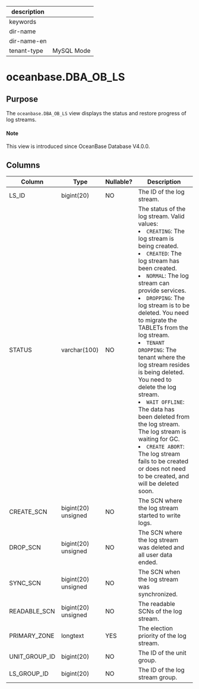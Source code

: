 | description ||
|---|---|
| keywords ||
| dir-name ||
| dir-name-en ||
| tenant-type | MySQL Mode |

# oceanbase.DBA_OB_LS

## Purpose

The `oceanbase.DBA_OB_LS` view displays the status and restore progress of log streams.

<main id="notice" type='explain'>
  <h4>Note</h4>
  <p>This view is introduced since OceanBase Database V4.0.0. </p>
</main>

## Columns

| Column | Type | Nullable? | Description |
| --- | --- | --- | --- |
| LS_ID | bigint(20) | NO | The ID of the log stream. |
| STATUS | varchar(100) | NO | The status of the log stream. Valid values:<li>`CREATING`: The log stream is being created.<li>`CREATED`: The log stream has been created.<li>`NORMAL`: The log stream can provide services.<li>`DROPPING`: The log stream is to be deleted. You need to migrate the TABLETs from the log stream.<li>`TENANT DROPPING`: The tenant where the log stream resides is being deleted. You need to delete the log stream.<li>`WAIT OFFLINE`: The data has been deleted from the log stream. The log stream is waiting for GC.<li>`CREATE ABORT`: The log stream fails to be created or does not need to be created, and will be deleted soon. |
| CREATE_SCN | bigint(20) unsigned | NO | The SCN where the log stream started to write logs. |
| DROP_SCN | bigint(20) unsigned | NO | The SCN where the log stream was deleted and all user data ended. |
| SYNC_SCN | bigint(20) unsigned | NO | The SCN when the log stream was synchronized. |
| READABLE_SCN | bigint(20) unsigned | NO | The readable SCNs of the log stream. |
| PRIMARY_ZONE | longtext | YES | The election priority of the log stream. |
| UNIT_GROUP_ID | bigint(20) | NO | The ID of the unit group. |
| LS_GROUP_ID | bigint(20) | NO | The ID of the log stream group. |
